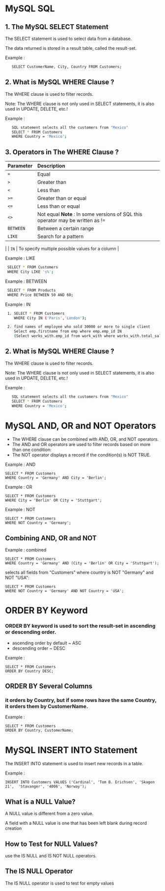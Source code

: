 
# MySQL SQL
## 1. The MySQL SELECT Statement 

The SELECT statement is used to select data from a database.

The data returned is stored in a result table, called the result-set. 

Example :
```bash
   SELECT CustomerName, City, Country FROM Customers;
```


## 2. What is MySQL WHERE Clause ?

The WHERE clause is used to filter records.

Note: The WHERE clause is not only used in SELECT statements, it is also used in UPDATE, DELETE, etc.!
 

Example :
```bash
   SQL statement selects all the customers from "Mexico"
   SELECT * FROM Customers
   WHERE Country = 'Mexico';
```


##  3. Operators in The WHERE Clause ?

| Parameter   | Description                |
| :--------   | :------------------------- |
| `=`   |  Equal |
| `>`   |  Greater than	 |
| `<`   |  Less than	 |
| `>=`   |  Greater than or equal	 |
| `<=`   |   Less than or equal	 |
| `<>`   |  Not equal ****Note**** : In some versions of SQL this operator may be written as != |
| `BETWEEN	`   |   Between a certain range	 |
| `LIKE`   |   Search for a pattern	
 |
| `IN`   |   To specify multiple possible values for a column	 |


Example : LIKE
```bash
 SELECT * FROM Customers
 WHERE City LIKE 's%'; 
```
Example : BETWEEN
```bash
 SELECT * FROM Products
 WHERE Price BETWEEN 50 AND 60;
```
Example : IN
```bash
 1. SELECT * FROM Customers
    WHERE City IN ('Paris','London');

 2. find names of employee who sold 30000 or more to single client 
    Select emp.firstname from emp where emp.emp_id IN
    (Select works_with.emp_id from work_with where works_with.total_sales >30000 ); 
```

## 2. What is MySQL WHERE Clause ?

The WHERE clause is used to filter records.

Note: The WHERE clause is not only used in SELECT statements, it is also used in UPDATE, DELETE, etc.!
 

Example :
```bash
   SQL statement selects all the customers from "Mexico"
   SELECT * FROM Customers
   WHERE Country = 'Mexico';
```


# MySQL AND, OR and NOT Operators

- The WHERE clause can be combined with AND, OR, and NOT operators.
- The AND and OR operators are used to filter records based on more than one condition:
- The NOT operator displays a record if the condition(s) is NOT TRUE.

Example : AND

    SELECT * FROM Customers
    WHERE Country = 'Germany' AND City = 'Berlin';
Example : OR

    SELECT * FROM Customers
    WHERE City = 'Berlin' OR City = 'Stuttgart';
Example : NOT

    SELECT * FROM Customers
    WHERE NOT Country = 'Germany';

 ## Combining AND, OR and NOT

 Example : combined

    SELECT * FROM Customers
    WHERE Country = 'Germany' AND (City = 'Berlin' OR City = 'Stuttgart');

selects all fields from "Customers" where country is NOT "Germany" and NOT "USA":

    SELECT * FROM Customers
    WHERE NOT Country = 'Germany' AND NOT Country = 'USA';

# ORDER BY Keyword

 ###  ORDER BY keyword is used to ****sort the result-set**** in ascending or descending order.
- ascending order by default ~ ASC
- descending order ~ DESC

Example : 

    SELECT * FROM Customers   
    ORDER BY Country DESC;
    
## ORDER BY Several Columns 

 ###  it orders by Country, but if some rows have the same Country, it orders them by CustomerName.


Example : 

    SELECT * FROM Customers
    ORDER BY Country, CustomerName;

# MySQL INSERT INTO Statement

The INSERT INTO statement is used to insert new records in a table.

Example : 

    INSERT INTO Customers VALUES ('Cardinal', 'Tom B. Erichsen', 'Skagen 21',  'Stavanger', '4006', 'Norway');

## What is a NULL Value?
A NULL value is different from a zero value. 

A field with a NULL value is one that has been left blank during record creation

## How to Test for NULL Values?

use the IS NULL and IS NOT NULL operators.

## The IS NULL Operator
The IS NULL operator is used to test for empty values


